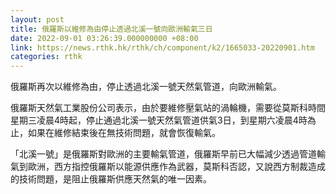 ```yaml
---
layout: post
title: 俄羅斯以維修為由停止透過北溪一號向歐洲輸氣三日
date: 2022-09-01 03:26:39.000000000 +08:00
link: https://news.rthk.hk/rthk/ch/component/k2/1665033-20220901.htm
categories: rthk
---
```


俄羅斯再次以維修為由，停止透過北溪一號天然氣管道，向歐洲輸氣。

俄羅斯天然氣工業股份公司表示，由於要維修壓氣站的渦輪機，需要從莫斯科時間星期三凌晨4時起，停止通過北溪一號天然氣管道供氣3日，到星期六凌晨4時為止，如果在維修結束後在無技術問題，就會恢復輸氣。

「北溪一號」是俄羅斯對歐洲的主要輸氣管道，俄羅斯早前已大幅減少透過管道輸氣到歐洲，西方指控俄羅斯以能源供應作為武器，莫斯科否認，又說西方制裁造成的技術問題，是阻止俄羅斯供應天然氣的唯一因素。
